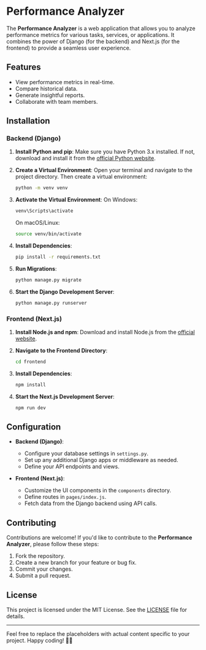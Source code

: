 # Performance Analyzer

The **Performance Analyzer** is a web application that allows you to analyze performance metrics for various tasks, services, or applications. It combines the power of Django (for the backend) and Next.js (for the frontend) to provide a seamless user experience.

## Features

- View performance metrics in real-time.
- Compare historical data.
- Generate insightful reports.
- Collaborate with team members.

## Installation

### Backend (Django)

1. **Install Python and pip**:
   Make sure you have Python 3.x installed. If not, download and install it from the [official Python website](https://www.python.org/downloads/).

2. **Create a Virtual Environment**:
   Open your terminal and navigate to the project directory. Then create a virtual environment:
   ```bash
   python -m venv venv
   ```

3. **Activate the Virtual Environment**:
   On Windows:
   ```bash
   venv\Scripts\activate
   ```
   On macOS/Linux:
   ```bash
   source venv/bin/activate
   ```

4. **Install Dependencies**:
   ```bash
   pip install -r requirements.txt
   ```

5. **Run Migrations**:
   ```bash
   python manage.py migrate
   ```

6. **Start the Django Development Server**:
   ```bash
   python manage.py runserver
   ```

### Frontend (Next.js)

1. **Install Node.js and npm**:
   Download and install Node.js from the [official website](https://nodejs.org/).

2. **Navigate to the Frontend Directory**:
   ```bash
   cd frontend
   ```

3. **Install Dependencies**:
   ```bash
   npm install
   ```

4. **Start the Next.js Development Server**:
   ```bash
   npm run dev
   ```

## Configuration

- **Backend (Django)**:
  - Configure your database settings in `settings.py`.
  - Set up any additional Django apps or middleware as needed.
  - Define your API endpoints and views.

- **Frontend (Next.js)**:
  - Customize the UI components in the `components` directory.
  - Define routes in `pages/index.js`.
  - Fetch data from the Django backend using API calls.

## Contributing

Contributions are welcome! If you'd like to contribute to the **Performance Analyzer**, please follow these steps:
1. Fork the repository.
2. Create a new branch for your feature or bug fix.
3. Commit your changes.
4. Submit a pull request.

## License

This project is licensed under the MIT License. See the [LICENSE](LICENSE) file for details.

---

Feel free to replace the placeholders with actual content specific to your project. Happy coding! 🚀🔥 

